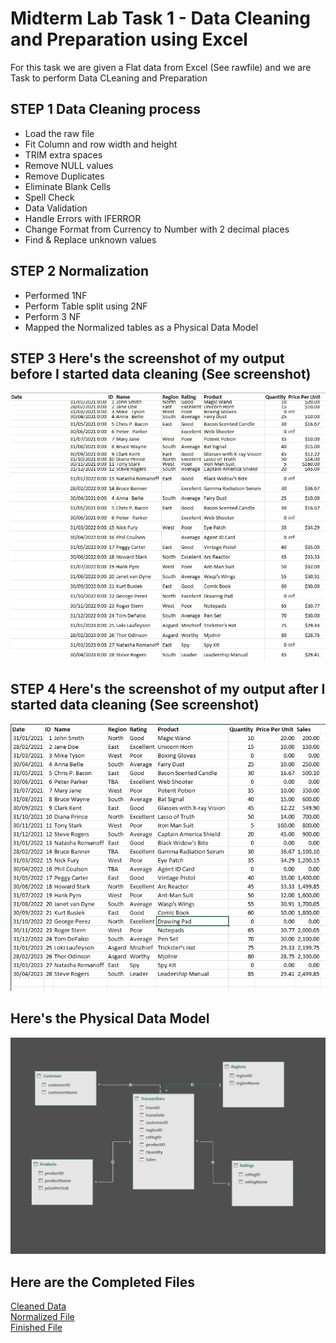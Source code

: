 # Midterm Lab Task 1 - Data Cleaning and Preparation using Excel
For this task we are given a Flat data from Excel (See rawfile) and we are Task to perform Data CLeaning and Preparation

## STEP 1 Data Cleaning process
- Load the raw file
- Fit Column and row width and height
- TRIM extra spaces
- Remove NULL values
- Remove Duplicates
- Eliminate Blank Cells
- Spell Check
- Data Validation
- Handle Errors with IFERROR
- Change Format from Currency to Number with 2 decimal places
- Find & Replace unknown values

## STEP 2 Normalization
- Performed 1NF
- Perform Table split using 2NF
- Perform 3 NF
- Mapped the Normalized tables as a Physical Data Model

## STEP 3 Here's the screenshot of my output before I started data cleaning (See screenshot)
![screenshot](https://github.com/barbieminion/EDM-Portfolio/blob/main/Midterm%20Task%201/images/Before.jpg)

## STEP 4 Here's the screenshot of my output after I started data cleaning (See screenshot)
![screenshot](https://github.com/barbieminion/EDM-Portfolio/blob/main/Midterm%20Task%201/images/After.png)

## Here's the Physical Data Model
![screenshot](https://github.com/barbieminion/EDM-Portfolio/blob/main/Midterm%20Task%201/images/Data%20Model.png)

## Here are the Completed Files
[Cleaned Data](https://github.com/barbieminion/EDM-Portfolio/blob/main/Midterm%20Task%201/Cleaned%20Data%20Dana%20Mae%20Carbonel.xlsx)  
[Normalized File](https://github.com/barbieminion/EDM-Portfolio/blob/main/Midterm%20Task%201/Cleaned%20Data%20Dana%20Mae%20Carbonel.xlsx)  
[Finished File](https://github.com/barbieminion/EDM-Portfolio/blob/main/Midterm%20Task%201/Cleaned%20Data%20Dana%20Mae%20Carbonel.xlsx)
